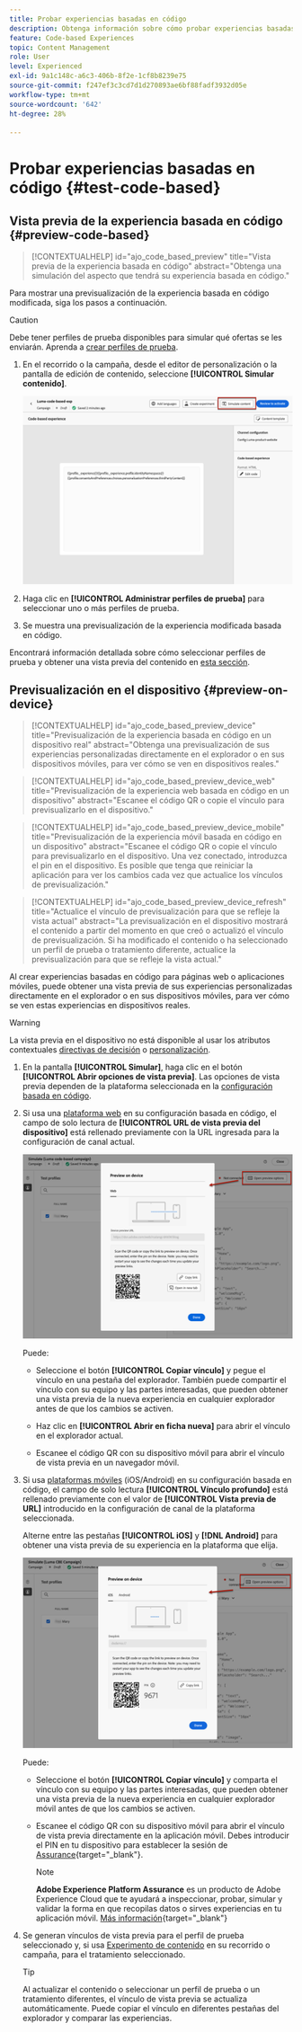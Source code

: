 ```yaml
---
title: Probar experiencias basadas en código
description: Obtenga información sobre cómo probar experiencias basadas en código en Journey Optimizer
feature: Code-based Experiences
topic: Content Management
role: User
level: Experienced
exl-id: 9a1c148c-a6c3-406b-8f2e-1cf8b8239e75
source-git-commit: f247ef3c3cd7d1d270893ae6bf88fadf3932d05e
workflow-type: tm+mt
source-wordcount: '642'
ht-degree: 28%

---
```


# Probar experiencias basadas en código {#test-code-based}

## Vista previa de la experiencia basada en código {#preview-code-based}

>[!CONTEXTUALHELP]
>id="ajo_code_based_preview"
>title="Vista previa de la experiencia basada en código"
>abstract="Obtenga una simulación del aspecto que tendrá su experiencia basada en código."

Para mostrar una previsualización de la experiencia basada en código modificada, siga los pasos a continuación.

>[!CAUTION]
>
>Debe tener perfiles de prueba disponibles para simular qué ofertas se les enviarán. Aprenda a [crear perfiles de prueba](../audience/creating-test-profiles.md).

1. En el recorrido o la campaña, desde el editor de personalización o la pantalla de edición de contenido, seleccione **[!UICONTROL Simular contenido]**.

   ![](assets/code-based-campaign-simulate.png)

1. Haga clic en **[!UICONTROL Administrar perfiles de prueba]** para seleccionar uno o más perfiles de prueba.

1. Se muestra una previsualización de la experiencia modificada basada en código.

Encontrará información detallada sobre cómo seleccionar perfiles de prueba y obtener una vista previa del contenido en [esta sección](../content-management/preview.md).

## Previsualización en el dispositivo {#preview-on-device}

>[!CONTEXTUALHELP]
>id="ajo_code_based_preview_device"
>title="Previsualización de la experiencia basada en código en un dispositivo real"
>abstract="Obtenga una previsualización de sus experiencias personalizadas directamente en el explorador o en sus dispositivos móviles, para ver cómo se ven en dispositivos reales."

>[!CONTEXTUALHELP]
>id="ajo_code_based_preview_device_web"
>title="Previsualización de la experiencia web basada en código en un dispositivo"
>abstract="Escanee el código QR o copie el vínculo para previsualizarlo en el dispositivo."

>[!CONTEXTUALHELP]
>id="ajo_code_based_preview_device_mobile"
>title="Previsualización de la experiencia móvil basada en código en un dispositivo"
>abstract="Escanee el código QR o copie el vínculo para previsualizarlo en el dispositivo. Una vez conectado, introduzca el pin en el dispositivo. Es posible que tenga que reiniciar la aplicación para ver los cambios cada vez que actualice los vínculos de previsualización."

>[!CONTEXTUALHELP]
>id="ajo_code_based_preview_device_refresh"
>title="Actualice el vínculo de previsualización para que se refleje la vista actual"
>abstract="La previsualización en el dispositivo mostrará el contenido a partir del momento en que creó o actualizó el vínculo de previsualización. Si ha modificado el contenido o ha seleccionado un perfil de prueba o tratamiento diferente, actualice la previsualización para que se refleje la vista actual."

Al crear experiencias basadas en código para páginas web o aplicaciones móviles, puede obtener una vista previa de sus experiencias personalizadas directamente en el explorador o en sus dispositivos móviles, para ver cómo se ven estas experiencias en dispositivos reales.

>[!WARNING]
>
>La vista previa en el dispositivo no está disponible al usar los atributos contextuales [directivas de decisión](../experience-decisioning/create-decision.md) o [personalización](../personalization/personalization-build-expressions.md).

1. En la pantalla **[!UICONTROL Simular]**, haga clic en el botón **[!UICONTROL Abrir opciones de vista previa]**. Las opciones de vista previa dependen de la plataforma seleccionada en la [configuración basada en código](code-based-configuration.md#create-code-based-configuration).

1. Si usa una [plataforma web](code-based-configuration.md#web) en su configuración basada en código, el campo de solo lectura de **[!UICONTROL URL de vista previa del dispositivo]** está rellenado previamente con la URL ingresada para la configuración de canal actual.

   ![](assets/preview-on-device-web.png)

   Puede:

   * Seleccione el botón **[!UICONTROL Copiar vínculo]** y pegue el vínculo en una pestaña del explorador. También puede compartir el vínculo con su equipo y las partes interesadas, que pueden obtener una vista previa de la nueva experiencia en cualquier explorador antes de que los cambios se activen.

   * Haz clic en **[!UICONTROL Abrir en ficha nueva]** para abrir el vínculo en el explorador actual.

   * Escanee el código QR con su dispositivo móvil para abrir el vínculo de vista previa en un navegador móvil.

1. Si usa [plataformas móviles](code-based-configuration.md#mobile) (iOS/Android) en su configuración basada en código, el campo de solo lectura **[!UICONTROL Vínculo profundo]** está rellenado previamente con el valor de **[!UICONTROL Vista previa de URL]** introducido en la configuración de canal de la plataforma seleccionada.

   Alterne entre las pestañas **[!UICONTROL iOS]** y **[!DNL Android]** para obtener una vista previa de su experiencia en la plataforma que elija.

   ![](assets/preview-on-device-mobile.png)

   Puede:

   * Seleccione el botón **[!UICONTROL Copiar vínculo]** y comparta el vínculo con su equipo y las partes interesadas, que pueden obtener una vista previa de la nueva experiencia en cualquier explorador móvil antes de que los cambios se activen.

   * Escanee el código QR con su dispositivo móvil para abrir el vínculo de vista previa directamente en la aplicación móvil. Debes introducir el PIN en tu dispositivo para establecer la sesión de [Assurance](https://experienceleague.adobe.com/en/docs/experience-platform/assurance/tutorials/implement-assurance){target="_blank"}.

     >[!NOTE]
     >
     >**Adobe Experience Platform Assurance** es un producto de Adobe Experience Cloud que te ayudará a inspeccionar, probar, simular y validar la forma en que recopilas datos o sirves experiencias en tu aplicación móvil. [Más información](https://experienceleague.adobe.com/es/docs/experience-platform/assurance/home){target="_blank"}

1. Se generan vínculos de vista previa para el perfil de prueba seleccionado y, si usa [Experimento de contenido](../content-management/content-experiment.md) en su recorrido o campaña, para el tratamiento seleccionado.

   <!--If you have modified the content or selected a different treatment or test profile, scroll down to the bottom of the **[!UICONTROL Preview on device]** pop-up and click **[!UICONTROL Refresh preview link]** to reflect the current state.

   ![](assets/preview-on-device-refresh.png)-->

   <!--When creating a content experiment, you need to select a given treatment and click the **[!UICONTROL Simulate content]** button to obtain the link corresponding to that treatment, then select another treatment, click the **[!UICONTROL Simulate content]** button to obtain a new preview link, and so on.-->

   >[!TIP]
   >
   >Al actualizar el contenido o seleccionar un perfil de prueba o un tratamiento diferentes, el vínculo de vista previa se actualiza automáticamente. Puede copiar el vínculo en diferentes pestañas del explorador y comparar las experiencias.
